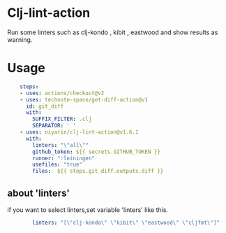 # Clj-lint-action

Run some linters such as clj-kondo , kibit , eastwood and show results as warning.

# Usage


```yaml
    steps:
    - uses: actions/checkout@v2
    - uses: technote-space/get-diff-action@v1
      id: git_diff
      with:
        SUFFIX_FILTER: .clj
        SEPARATOR: ' '
    - uses: niyarin/clj-lint-action@v1.6.1
      with:
        linters: "\"all\""
        github_token: ${{ secrets.GITHUB_TOKEN }}
        runner: ":leiningen"
        usefiles: "true"
        files:  ${{ steps.git_diff.outputs.diff }}
```

## about 'linters'

if you want to select linters,set variable 'linters' like this.

```yaml
        linters: "[\"clj-kondo\" \"kibit\" \"eastwood\" \"cljfmt\"]"
```

